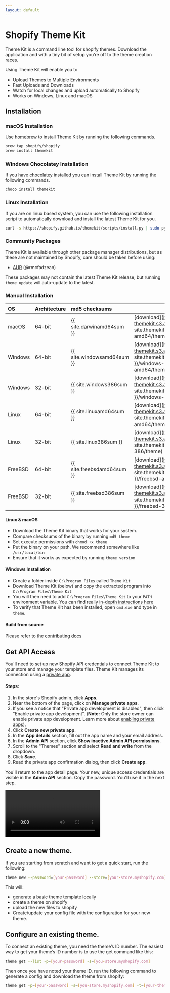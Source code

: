 ```yaml
---
layout: default
---
```


# Shopify Theme Kit

Theme Kit is a command line tool for shopify themes. Download the application
and with a tiny bit of setup you’re off to the theme creation races.

Using Theme Kit will enable you to

- Upload Themes to Multiple Environments
- Fast Uploads and Downloads
- Watch for local changes and upload automatically to Shopify
- Works on Windows, Linux and macOS

## Installation

### macOS Installation

Use [homebrew](http://brew.sh/) to install Theme Kit by running the following commands.

```bash
brew tap shopify/shopify
brew install themekit
```

### Windows Chocolatey Installation

If you have [chocolatey](https://chocolatey.org/) installed you can install Theme Kit by running the following commands.

```
choco install themekit
```

### Linux Installation

If you are on linux based system, you can use the following installation script to automatically
download and install the latest Theme Kit for you.

```bash
curl -s https://shopify.github.io/themekit/scripts/install.py | sudo python
```

### Community Packages

Theme Kit is available through other package manager distributions, but as these are not
maintained by Shopify, care should be taken before using:

* [AUR](https://aur.archlinux.org/packages/shopify-themekit-bin) (@rmcfadzean)

These packages may not contain the latest Theme Kit release, but running `theme update` will auto-update to the latest.

### Manual Installation

| OS      | Architecture | md5 checksums              |                                                                                                          |
| :------ | :----------- | :------------------------- | :------------------------------------------------------------------------------------------------------- |
| macOS   | 64-bit       | {{ site.darwinamd64sum }}  | [download](https://shopify-themekit.s3.amazonaws.com/{{ site.themekitversion }}/darwin-amd64/theme)      |
| Windows | 64-bit       | {{ site.windowsamd64sum }} | [download](https://shopify-themekit.s3.amazonaws.com/{{ site.themekitversion }}/windows-amd64/theme.exe) |
| Windows | 32-bit       | {{ site.windows386sum }}   | [download](https://shopify-themekit.s3.amazonaws.com/{{ site.themekitversion }}/windows-386/theme.exe)   |
| Linux   | 64-bit       | {{ site.linuxamd64sum }}   | [download](https://shopify-themekit.s3.amazonaws.com/{{ site.themekitversion }}/linux-amd64/theme)       |
| Linux   | 32-bit       | {{ site.linux386sum }}     | [download](https://shopify-themekit.s3.amazonaws.com/{{ site.themekitversion }}/linux-386/theme)         |
| FreeBSD | 64-bit       | {{ site.freebsdamd64sum }} | [download](https://shopify-themekit.s3.amazonaws.com/{{ site.themekitversion }}/freebsd-amd64/theme)     |
| FreeBSD | 32-bit       | {{ site.freebsd386sum }}   | [download](https://shopify-themekit.s3.amazonaws.com/{{ site.themekitversion }}/freebsd-386/theme)       |

#### Linux & macOS

- Download the Theme Kit binary that works for your system.
- Compare checksums of the binary by running `md5 theme`
- Set execute permissions with `chmod +x theme`
- Put the binary on your path. We recommend somewhere like `/usr/local/bin`
- Ensure that it works as expected by running `theme version`

#### Windows Installation

- Create a folder inside `C:\Program Files` called `Theme Kit`
- Download Theme Kit (below) and copy the extracted program into `C:\Program Files\Theme Kit`
- You will then need to add `C:\Program Files\Theme Kit` to your `PATH` environment variable. You can find really [in-depth instructions here](https://helpdeskgeek.com/windows-10/add-windows-path-environment-variable/)
- To verify that Theme Kit has been installed, open `cmd.exe` and type in `theme`.

#### Build from source

Please refer to the [contributing docs](https://github.com/Shopify/themekit/blob/master/CONTRIBUTING.md#developing-themekit)

## Get API Access

You'll need to set up new Shopify API credentials to connect Theme Kit to your store and manage your template files. Theme Kit manages its connection using a [private app](https://shopify.dev/concepts/apps#private-apps).

#### Steps:

1. In the store's Shopify admin, click **Apps**.
1. Near the bottom of the page, click on **Manage private apps**.
1. If you see a notice that "Private app development is disabled", then click "Enable private app development". (**Note:** Only the store owner can enable private app development. Learn more about [enabling private apps](https://help.shopify.com/en/manual/apps/private-apps#enable-private-app-development-from-the-shopify-admin)).
1. Click **Create new private app**.
1. In the **App details** section, fill out the app name and your email address.
1. In the **Admin API** section, click **Show inactive Admin API permissions**.
1. Scroll to the "Themes" section and select **Read and write** from the dropdown.
1. Click **Save**.
1. Read the private app confirmation dialog, then click **Create app**.

You'll return to the app detail page. Your new, unique access credentials are visible in the **Admin API** section. Copy the password. You'll use it in the next step.

<video src="https://screenshot.click/themekit-private-app-setup-1000p15-192kbps.mp4" style="max-width: 100%" loop autoplay>Sorry, your browser doesn't support embedded video.</video>

## Create a new theme.

If you are starting from scratch and want to get a quick start, run the following:

```bash
theme new --password=[your-password] --store=[your-store.myshopify.com] --name=[theme name]
```

This will:

- generate a basic theme template locally
- create a theme on shopify
- upload the new files to shopify
- Create/update your config file with the configuration for your new theme.

## Configure an existing theme.

To connect an existing theme, you need the theme’s ID number. The easiest way to
get your theme’s ID number is to use the get command like this:

```bash
theme get --list -p=[your-password] -s=[you-store.myshopify.com]
```

Then once you have noted your theme ID, run the following command to generate a
config and download the theme from shopify:

```bash
theme get -p=[your-password] -s=[you-store.myshopify.com] -t=[your-theme-id]
```
